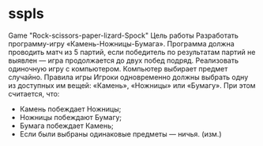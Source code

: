 # sspls
Game "Rock-scissors-paper-lizard-Spock"
Цель работы 
Разработать программу-игру «Камень-Ножницы-Бумага».
Программа должна проводить матч из 5 партий, если победитель по результатам партий не выявлен — игра продолжается до двух побед подряд. Реализовать одиночную игру с компьютером. Компьютер выбирает предмет случайно.
Правила игры
Игроки одновременно должны выбрать одну из доступных им вещей:
«Камень», «Ножницы» или «Бумагу». При этом считается, что:
- Камень побеждает Ножницы;
- Ножницы побеждают Бумагу;
- Бумага побеждает Камень;
- Если были выбраны одинаковые предметы — ничья. (изм.)
